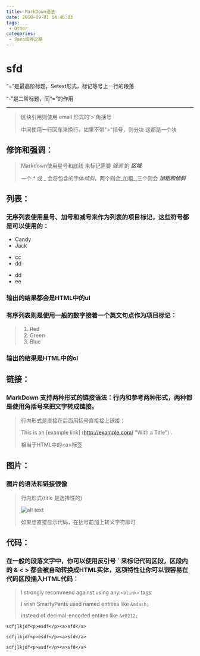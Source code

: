 ```yaml
---
title: MarkDown语法
date: 2018-09-01 14:46:03
tags:
 - Other
categories: 
 - Java成神之路
---
```

# sfd

“=”是最高阶标题，Setext形式，标记等号上一行的段落

“-”是二阶标题，同“=”的作用

----------

> 区块引用则使用 email 形式的'>'角括号
>
> 中间使用一行回车来换行，如果不带">"括号，则分块
> 这都是一个块

## 修饰和强调：

> Markdown使用星号和底线
> 来标记需要 *强调* 的 ___区域___
>
> 一个 * 或 _ 会将包含的字体*倾斜*，两个则会_加粗_,三个则会 ___加粗和倾斜___

## 列表：

### 无序列表使用星号、加号和减号来作为列表的项目标记，这些符号都是可以使用的：

* Candy
* Jack

+ cc
+ dd

- dd
- ee

### 输出的结果都会是HTML中的ul

### 有序列表则是使用一般的数字接着一个英文句点作为项目标记：

> 1. Red
> 2. Green
> 3. Blue

### 输出的结果是HTML中的ol

## 链接：

### MarkDown 支持两种形式的链接语法：行内和参考两种形式，两种都是使用角括号来把文字转成链接。

> 行内形式是直接在后面用括号直接接上链接：
>
> This is an [example link]  (http://example.com/ "With a Title") .
>
> 相当于HTML中的\<a>标签

## 图片：

### 图片的语法和链接很像

> 行内形式(title 是选择性的)
>
> ![alt text](/path/to/image.jpg "Title")
>
> 如果想直接显示代码，在括号前加上转义字符即可

## 代码：

### 在一般的段落文字中，你可以使用反引号 ` 来标记代码区段，区段内的 & < > 都会被自动转换成HTML实体，这项特性让你可以很容易在代码区段插入HTML代码：

> I strongly recommend against using any `<blink>` tags
> 
> I wish SmartyPants used named entities like `&mdash;`
>
> instead of decimal-encoded entites like `&#8212;`

    sdfjlkjdf<p>esdf</p><a>sfd</a>

``sdfjlkjdf<p>esdf</p><a>sfd</a>``

    sdfjlkjdf<p>esdf</p><a>sfd</a>